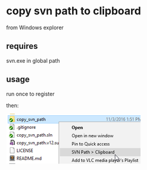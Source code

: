 copy svn path to clipboard
==========================

from Windows explorer

requires
--------

svn.exe in global path

usage
-----

run once to register

then:

![](copy_svn_path.png)
